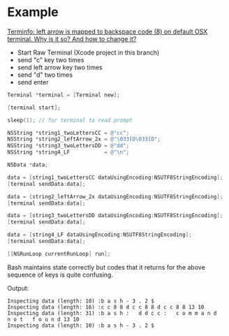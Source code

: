 # Example

[Terminfo: left arrow is mapped to backspace code (8) on default OSX terminal. Why is it so? And how to change it?](http://stackoverflow.com/questions/34319160/terminfo-left-arrow-is-mapped-to-backspace-code-8-on-default-osx-terminal-wh)

- Start Raw Terminal (Xcode project in this branch)
- send "c" key two times
- send left arrow key two times
- send "d" two times
- send enter

```objective-c
Terminal *terminal = [Terminal new];

[terminal start];

sleep(1); // for terminal to read prompt

NSString *string1_twoLettersCC = @"cc";
NSString *string2_leftArrow_2x = @"\033[D\033[D";
NSString *string3_twoLettersDD = @"dd";
NSString *string4_LF           = @"\n";

NSData *data;

data = [string1_twoLettersCC dataUsingEncoding:NSUTF8StringEncoding];
[terminal sendData:data];

data = [string2_leftArrow_2x dataUsingEncoding:NSUTF8StringEncoding];
[terminal sendData:data];

data = [string3_twoLettersDD dataUsingEncoding:NSUTF8StringEncoding];
[terminal sendData:data];

data = [string4_LF dataUsingEncoding:NSUTF8StringEncoding];
[terminal sendData:data];

[[NSRunLoop currentRunLoop] run];
```

Bash maintains state correctly but codes that it returns for the above sequence of keys is quite confusing.

Output:

```
Inspecting data (length: 10) :b a s h - 3 . 2 $   
Inspecting data (length: 16) :c c 8 8 d c c 8 8 d c c 8 8 13 10 
Inspecting data (length: 31) :b a s h :   d d c c :   c o m m a n d   n o t   f o u n d 13 10 
Inspecting data (length: 10) :b a s h - 3 . 2 $   
```


